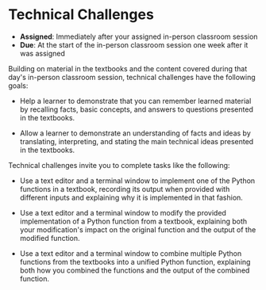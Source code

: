 # Technical Challenges

- **Assigned**: Immediately after your assigned in-person classroom session
- **Due**: At the start of the in-person classroom session one week after it was assigned

Building on material in the textbooks and the content covered during that day's
in-person classroom session, technical challenges have the following goals:

- Help a learner to demonstrate that you can remember learned material by recalling
  facts, basic concepts, and answers to questions presented in the textbooks.

- Allow a learner to demonstrate an understanding of facts and ideas by translating,
  interpreting, and stating the main technical ideas presented in the textbooks.

Technical challenges invite you to complete tasks like the following:

- Use a text editor and a terminal window to implement one of the Python
  functions in a textbook, recording its output when provided with different
  inputs and explaining why it is implemented in that fashion.

- Use a text editor and a terminal window to modify the provided implementation
  of a Python function from a textbook, explaining both your modification's
  impact on the original function and the output of the modified function.

- Use a text editor and a terminal window to combine multiple Python functions
  from the textbooks into a unified Python function, explaining both how you
  combined the functions and the output of the combined function.
